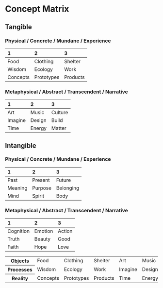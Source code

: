 # Concept Matrix

## Tangible

### Physical / Concrete / Mundane / Experience

| 1          | 2          | 3          |
|:---------- |:---------- |:---------- |
| Food       | Clothing   | Shelter    |
| Wisdom     | Ecology    | Work       |
| Concepts   | Prototypes | Products   |

### Metaphysical / Abstract / Transcendent / Narrative

| 1          | 2          | 3          |
|:---------- |:---------- |:---------- |
| Art        | Music      | Culture    |
| Imagine    | Design     | Build      |
| Time       | Energy     | Matter     |

## Intangible

### Physical / Concrete / Mundane / Experience

| 1          | 2          | 3          |
|:---------- |:---------- |:---------- |
| Past       | Present    | Future     |
| Meaning    | Purpose    | Belonging  |
| Mind       | Spirit     | Body       |

### Metaphysical / Abstract / Transcendent / Narrative

| 1          | 2          | 3          |
|:---------- |:---------- |:---------- |
| Cognition  | Emotion    | Action     |
| Truth      | Beauty     | Good       |
| Faith      | Hope       | Love       |


<table style="width: 100%">
<tbody>
<tr>
<th>Objects</th>
<td>Food</td>
<td>Clothing</td>
<td>Shelter</td>
<td>Art</td>
<td>Music</td>
<td>Culture</td>
</tr>
<tr>
<th>Processes</th>
<td>Wisdom</td>
<td>Ecology</td>
<td>Work</td>
<td>Imagine</td>
<td>Design</td>
<td>Build</td>
</tr>
<tr>
<th>Reality</th>
<td>Concepts</td>
<td>Prototypes</td>
<td>Products</td>
<td>Time</td>
<td>Energy</td>
<td>Matter</td>
</tr>
</tbody>
</table>
